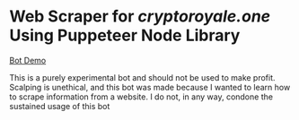 # Web Scraper for *cryptoroyale.one* Using Puppeteer Node Library

[Bot Demo](https://youtu.be/pqIlA8QYa2c)

This is a purely experimental bot and should not be used to make profit. Scalping is unethical, and this bot was made because I wanted to learn how to scrape information from a website. I do not, in any way, condone the sustained usage of this bot 
